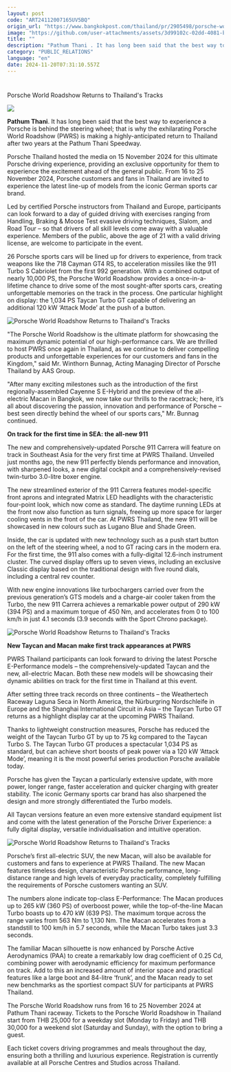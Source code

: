 ```yaml
---
layout: post
code: "ART24112007165UV5BQ"
origin_url: "https://www.bangkokpost.com/thailand/pr/2905498/porsche-world-roadshow-returns-to-thailands-tracks"
image: "https://github.com/user-attachments/assets/3d99102c-02dd-4081-b452-60bcd363383f"
title: ""
description: "Pathum Thani . It has long been said that the best way to experience a Porsche is behind the steering wheel; that is why the exhilarating Porsche World Roadshow (PWRS) is making a highly-anticipated return to Thailand after two years at the Pathum Thani Speedway."
category: "PUBLIC_RELATIONS"
language: "en"
date: 2024-11-20T07:31:10.557Z
---
```


# 

Porsche World Roadshow Returns to Thailand's Tracks

![](https://github.com/user-attachments/assets/8ecbab69-ccab-4f6b-baa4-831a2c188bb9)

**Pathum Thani**. It has long been said that the best way to experience a Porsche is behind the steering wheel; that is why the exhilarating Porsche World Roadshow (PWRS) is making a highly-anticipated return to Thailand after two years at the Pathum Thani Speedway. 

Porsche Thailand hosted the media on 15 November 2024 for this ultimate Porsche driving experience, providing an exclusive opportunity for them to experience the excitement ahead of the general public. From 16 to 25 November 2024, Porsche customers and fans in Thailand are invited to experience the latest line-up of models from the iconic German sports car brand. 

Led by certified Porsche instructors from Thailand and Europe, participants can look forward to a day of guided driving with exercises ranging from Handling, Braking & Moose Test evasive driving techniques, Slalom, and Road Tour – so that drivers of all skill levels come away with a valuable experience. Members of the public, above the age of 21 with a valid driving license, are welcome to participate in the event. 

26 Porsche sports cars will be lined up for drivers to experience, from track weapons like the 718 Cayman GT4 RS, to acceleration missiles like the 911 Turbo S Cabriolet from the first 992 generation. With a combined output of nearly 10,000 PS, the Porsche World Roadshow provides a once-in-a-lifetime chance to drive some of the most sought-after sports cars, creating unforgettable memories on the track in the process. One particular highlight on display: the 1,034 PS Taycan Turbo GT capable of delivering an additional 120 kW ‘Attack Mode’ at the push of a button. 

![Porsche World Roadshow Returns to Thailand's Tracks](https://github.com/user-attachments/assets/07245649-fe01-4702-ab75-31a9fbe1eb8a)

"The Porsche World Roadshow is the ultimate platform for showcasing the maximum dynamic potential of our high-performance cars. We are thrilled to host PWRS once again in Thailand, as we continue to deliver compelling products and unforgettable experiences for our customers and fans in the Kingdom," said Mr. Winthorn Bunnag, Acting Managing Director of Porsche Thailand by AAS Group. 

"After many exciting milestones such as the introduction of the first regionally-assembled Cayenne S E-Hybrid and the preview of the all-electric Macan in Bangkok, we now take our thrills to the racetrack; here, it’s all about discovering the passion, innovation and performance of Porsche – best seen directly behind the wheel of our sports cars," Mr. Bunnag continued. 

**On track for the first time in SEA: the all-new 911** 

The new and comprehensively-updated Porsche 911 Carrera will feature on track in Southeast Asia for the very first time at PWRS Thailand. Unveiled just months ago, the new 911 perfectly blends performance and innovation, with sharpened looks, a new digital cockpit and a comprehensively-revised twin-turbo 3.0-litre boxer engine. 

The new streamlined exterior of the 911 Carrera features model-specific front aprons and integrated Matrix LED headlights with the characteristic four-point look, which now come as standard. The daytime running LEDs at the front now also function as turn signals, freeing up more space for larger cooling vents in the front of the car. At PWRS Thailand, the new 911 will be showcased in new colours such as Lugano Blue and Shade Green. 

Inside, the car is updated with new technology such as a push start button on the left of the steering wheel, a nod to GT racing cars in the modern era. For the first time, the 911 also comes with a fully-digital 12.6-inch instrument cluster. The curved display offers up to seven views, including an exclusive Classic display based on the traditional design with five round dials, including a central rev counter. 

With new engine innovations like turbochargers carried over from the previous generation’s GTS models and a charge-air cooler taken from the Turbo, the new 911 Carrera achieves a remarkable power output of 290 kW (394 PS) and a maximum torque of 450 Nm, and accelerates from 0 to 100 km/h in just 4.1 seconds (3.9 seconds with the Sport Chrono package). 

![Porsche World Roadshow Returns to Thailand's Tracks](https://github.com/user-attachments/assets/eff04847-cb7a-406c-87a9-810a4424dfca)

**New Taycan and Macan make first track appearances at PWRS** 

PWRS Thailand participants can look forward to driving the latest Porsche E-Performance models – the comprehensively-updated Taycan and the new, all-electric Macan. Both these new models will be showcasing their dynamic abilities on track for the first time in Thailand at this event.  

After setting three track records on three continents – the Weathertech Raceway Laguna Seca in North America, the Nürburgring Nordschleife in Europe and the Shanghai International Circuit in Asia – the Taycan Turbo GT returns as a highlight display car at the upcoming PWRS Thailand.  

Thanks to lightweight construction measures, Porsche has reduced the weight of the Taycan Turbo GT by up to 75 kg compared to the Taycan Turbo S. The Taycan Turbo GT produces a spectacular 1,034 PS as standard, but can achieve short boosts of peak power via a 120 kW ‘Attack Mode’, meaning it is the most powerful series production Porsche available today.  

Porsche has given the Taycan a particularly extensive update, with more power, longer range, faster acceleration and quicker charging with greater stability. The iconic Germany sports car brand has also sharpened the design and more strongly differentiated the Turbo models.  

All Taycan versions feature an even more extensive standard equipment list and come with the latest generation of the Porsche Driver Experience: a fully digital display, versatile individualisation and intuitive operation. 

![Porsche World Roadshow Returns to Thailand's Tracks](https://github.com/user-attachments/assets/86cb9ec3-1914-4848-ae41-ebd165d5bb2f)

Porsche’s first all-electric SUV, the new Macan, will also be available for customers and fans to experience at PWRS Thailand. The new Macan features timeless design, characteristic Porsche performance, long-distance range and high levels of everyday practicality, completely fulfilling the requirements of Porsche customers wanting an SUV.  

The numbers alone indicate top-class E-Performance: The Macan produces up to 265 kW (360 PS) of overboost power, while the top-of-the-line Macan Turbo boasts up to 470 kW (639 PS). The maximum torque across the range varies from 563 Nm to 1,130 Nm. The Macan accelerates from a standstill to 100 km/h in 5.7 seconds, while the Macan Turbo takes just 3.3 seconds.  

The familiar Macan silhouette is now enhanced by Porsche Active Aerodynamics (PAA) to create a remarkably low drag coefficient of 0.25 Cd, combining power with aerodynamic efficiency for maximum performance on track. Add to this an increased amount of interior space and practical features like a large boot and 84-litre ‘frunk’, and the Macan ready to set new benchmarks as the sportiest compact SUV for participants at PWRS Thailand. 

The Porsche World Roadshow runs from 16 to 25 November 2024 at Pathum Thani raceway. Tickets to the Porsche World Roadshow in Thailand start from THB 25,000 for a weekday slot (Monday to Friday) and THB 30,000 for a weekend slot (Saturday and Sunday), with the option to bring a guest. 

Each ticket covers driving programmes and meals throughout the day, ensuring both a thrilling and luxurious experience. Registration is currently available at all Porsche Centres and Studios across Thailand.